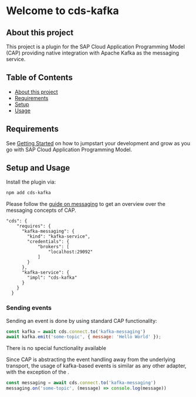 # Welcome to cds-kafka


## About this project

This project is a plugin for the SAP Cloud Application Programming Model (CAP) providing native integration with Apache Kafka as the messaging service.


## Table of Contents

- [About this project](#about-this-project)
- [Requirements](#requirements)
- [Setup](#setup)
- [Usage](#usage)


## Requirements

See [Getting Started](https://cap.cloud.sap/docs/get-started/in-a-nutshell) on how to jumpstart your development and grow as you go with SAP Cloud Application Programming Model.


## Setup and Usage

Install the plugin via:

```bash
npm add cds-kafka
```

Please follow the [guide on messaging](https://cap.cloud.sap/docs/guides/messaging/) to get an overview over the messaging concepts of CAP.

```jsonc
"cds": {
    "requires": {
      "kafka-messaging": {
        "kind": "kafka-service",
        "credentials": {
            "brokers": [
                "localhost:29092"
            ]
        }
      },
      "kafka-service": {
        "impl": "cds-kafka"
      }
    }
  }
```

### Sending events

Sending an event is done by using standard CAP functionality:

```javascript
const kafka = await cds.connect.to('kafka-messaging') 
await kafka.emit('some-topic', { message: 'Hello World' });
````

There is no special functionality available 

Since CAP is abstracting the event handling away from the underlying transport, the usage of kafka-based events is similar as any other adapter, with the exception of the .


```javascript
const messaging = await cds.connect.to('kafka-messaging') 
messaging.on('some-topic', (message) => console.log(message)) 
````


